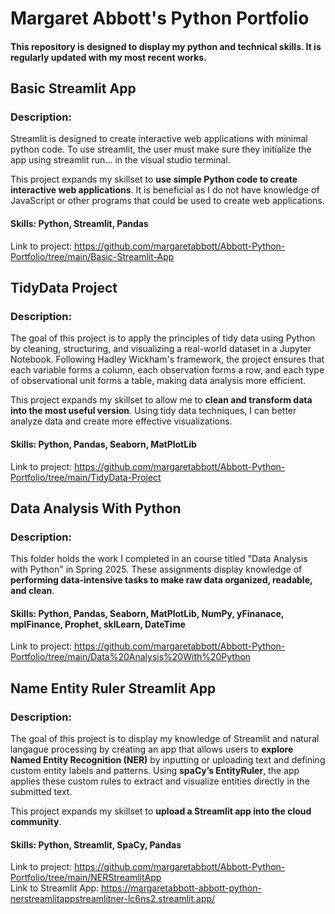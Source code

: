 # Margaret Abbott's Python Portfolio
#### This repository is designed to display my python and technical skills. It is regularly updated with my most recent works. 
## Basic Streamlit App 
### Description:
Streamlit is designed to create interactive web applications with minimal python code. To use streamlit, the user must make sure they initialize the app using streamlit run... in the visual studio terminal.

This project expands my skillset to **use simple Python code to create interactive web applications**. It is beneficial as I do not have knowledge of JavaScript or other programs that could be used to create web applications.
#### Skills: Python, Streamlit, Pandas  
Link to project: https://github.com/margaretabbott/Abbott-Python-Portfolio/tree/main/Basic-Streamlit-App
## TidyData Project
### Description:
The goal of this project is to apply the principles of tidy data using Python by cleaning, structuring, and visualizing a real-world dataset in a Jupyter Notebook. Following Hadley Wickham's framework, the project ensures that each variable forms a column, each observation forms a row, and each type of observational unit forms a table, making data analysis more efficient.

This project expands my skillset to allow me to **clean and transform data into the most useful version**. Using tidy data techniques, I can better analyze data and create more effective visualizations.
#### Skills: Python, Pandas, Seaborn, MatPlotLib   
Link to project: https://github.com/margaretabbott/Abbott-Python-Portfolio/tree/main/TidyData-Project
## Data Analysis With Python 
### Description:
This folder holds the work I completed in an course titled "Data Analysis with Python" in Spring 2025. These assignments display knowledge of **performing data-intensive tasks to make raw data organized, readable, and clean**. 
#### Skills: Python, Pandas, Seaborn, MatPlotLib, NumPy, yFinanace, mplFinance, Prophet, sklLearn, DateTime   
Link to project: https://github.com/margaretabbott/Abbott-Python-Portfolio/tree/main/Data%20Analysis%20With%20Python
## Name Entity Ruler Streamlit App 
### Description:
The goal of this project is to display my knowledge of Streamlit and natural langague processing by creating an app that allows users to **explore Named Entity Recognition (NER)** by inputting or uploading text and defining custom entity labels and patterns. Using **spaCy’s EntityRuler**, the app applies these custom rules to extract and visualize entities directly in the submitted text.

This project expands my skillset to **upload a Streamlit app into the cloud community**. 
#### Skills: Python, Streamlit, SpaCy, Pandas  
Link to project: https://github.com/margaretabbott/Abbott-Python-Portfolio/tree/main/NERStreamlitApp  
Link to Streamlit App: https://margaretabbott-abbott-python-nerstreamlitappstreamlitner-lc6ns2.streamlit.app/
